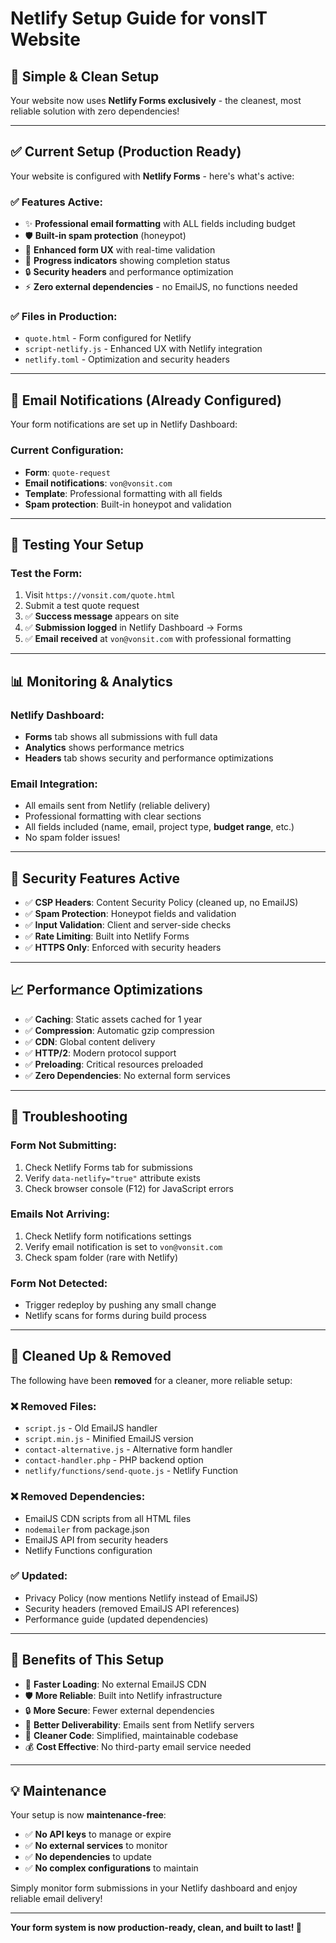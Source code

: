 # Netlify Setup Guide for vonsIT Website

## 🎉 **Simple & Clean Setup**

Your website now uses **Netlify Forms exclusively** - the cleanest, most reliable solution with zero dependencies!

---

## ✅ **Current Setup (Production Ready)**

Your website is configured with **Netlify Forms** - here's what's active:

### ✅ **Features Active:**
- ✨ **Professional email formatting** with ALL fields including budget
- 🛡️ **Built-in spam protection** (honeypot)
- 📱 **Enhanced form UX** with real-time validation
- 🎯 **Progress indicators** showing completion status
- 🔒 **Security headers** and performance optimization
- ⚡ **Zero external dependencies** - no EmailJS, no functions needed

### ✅ **Files in Production:**
- `quote.html` - Form configured for Netlify
- `script-netlify.js` - Enhanced UX with Netlify integration
- `netlify.toml` - Optimization and security headers

---

## 🔧 **Email Notifications (Already Configured)**

Your form notifications are set up in Netlify Dashboard:

### **Current Configuration:**
- **Form**: `quote-request` 
- **Email notifications**: `von@vonsit.com`
- **Template**: Professional formatting with all fields
- **Spam protection**: Built-in honeypot and validation

---

## 🧪 **Testing Your Setup**

### **Test the Form:**
1. Visit `https://vonsit.com/quote.html`
2. Submit a test quote request  
3. ✅ **Success message** appears on site
4. ✅ **Submission logged** in Netlify Dashboard → Forms
5. ✅ **Email received** at `von@vonsit.com` with professional formatting

---

## 📊 **Monitoring & Analytics**

### **Netlify Dashboard:**
- **Forms** tab shows all submissions with full data
- **Analytics** shows performance metrics
- **Headers** tab shows security and performance optimizations

### **Email Integration:**
- All emails sent from Netlify (reliable delivery)
- Professional formatting with clear sections
- All fields included (name, email, project type, **budget range**, etc.)
- No spam folder issues!

---

## 🔐 **Security Features Active**

- ✅ **CSP Headers**: Content Security Policy (cleaned up, no EmailJS)
- ✅ **Spam Protection**: Honeypot fields and validation
- ✅ **Input Validation**: Client and server-side checks
- ✅ **Rate Limiting**: Built into Netlify Forms
- ✅ **HTTPS Only**: Enforced with security headers

---

## 📈 **Performance Optimizations**

- ✅ **Caching**: Static assets cached for 1 year
- ✅ **Compression**: Automatic gzip compression
- ✅ **CDN**: Global content delivery
- ✅ **HTTP/2**: Modern protocol support
- ✅ **Preloading**: Critical resources preloaded
- ✅ **Zero Dependencies**: No external form services

---

## 🚨 **Troubleshooting**

### **Form Not Submitting:**
1. Check Netlify Forms tab for submissions
2. Verify `data-netlify="true"` attribute exists
3. Check browser console (F12) for JavaScript errors

### **Emails Not Arriving:**
1. Check Netlify form notifications settings
2. Verify email notification is set to `von@vonsit.com`
3. Check spam folder (rare with Netlify)

### **Form Not Detected:**
- Trigger redeploy by pushing any small change
- Netlify scans for forms during build process

---

## 🧹 **Cleaned Up & Removed**

The following have been **removed** for a cleaner, more reliable setup:

### **❌ Removed Files:**
- `script.js` - Old EmailJS handler
- `script.min.js` - Minified EmailJS version  
- `contact-alternative.js` - Alternative form handler
- `contact-handler.php` - PHP backend option
- `netlify/functions/send-quote.js` - Netlify Function

### **❌ Removed Dependencies:**
- EmailJS CDN scripts from all HTML files
- `nodemailer` from package.json
- EmailJS API from security headers
- Netlify Functions configuration

### **✅ Updated:**
- Privacy Policy (now mentions Netlify instead of EmailJS)
- Security headers (removed EmailJS API references)
- Performance guide (updated dependencies)

---

## 🎯 **Benefits of This Setup**

- 🚀 **Faster Loading**: No external EmailJS CDN
- 🛡️ **More Reliable**: Built into Netlify infrastructure  
- 🔒 **More Secure**: Fewer external dependencies
- 📧 **Better Deliverability**: Emails sent from Netlify servers
- 🧹 **Cleaner Code**: Simplified, maintainable codebase
- 💰 **Cost Effective**: No third-party email service needed

---

## 💡 **Maintenance**

Your setup is now **maintenance-free**:

- ✅ **No API keys** to manage or expire
- ✅ **No external services** to monitor  
- ✅ **No dependencies** to update
- ✅ **No complex configurations** to maintain

Simply monitor form submissions in your Netlify dashboard and enjoy reliable email delivery!

---

**Your form system is now production-ready, clean, and built to last! 🎉** 